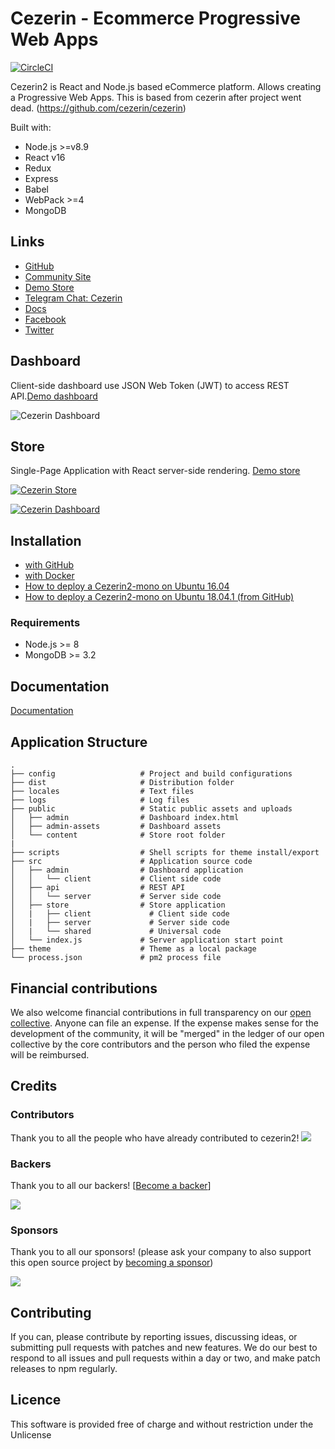 # Cezerin - Ecommerce Progressive Web Apps

[![CircleCI](https://circleci.com/gh/Cezerin2/cezerin2/tree/master.svg?style=svg)](https://circleci.com/gh/Cezerin2/cezerin2/tree/master)

Cezerin2 is React and Node.js based eCommerce platform. Allows creating a Progressive Web Apps. This is based from cezerin after project went dead. (https://github.com/cezerin/cezerin)

Built with:

- Node.js >=v8.9
- React v16
- Redux
- Express
- Babel
- WebPack >=4
- MongoDB

## Links

- [GitHub](https://github.com/cezerin2/cezerin2-mono)
- [Community Site](https://cezerin.org)
- [Demo Store](https://demo.cezerin.net)
- [Telegram Chat: Cezerin](https://t.me/cezerin)
- [Docs](https://github.com/cezerin2/cezerin2-mono/blob/master/docs)
- [Facebook](https://facebook.com/cezerin)
- [Twitter](https://twitter.com/cezerin2-mono)

## Dashboard

Client-side dashboard use JSON Web Token (JWT) to access REST API.[Demo dashboard](https://admin.cezerin.net)

![Cezerin Dashboard](https://cezerin.org/assets/images/cezerin-dashboard-products.png)

## Store

Single-Page Application with React server-side rendering. [Demo store](https://demo.cezerin.net)

[![Cezerin Store](https://cezerin.org/assets/images/cezerin-mobile-order-summary.png)](https://demo.cezerin.net)

[![Cezerin Dashboard](https://cezerin.org/assets/images/cezerin-dashboard-products.png)](https://admin.cezerin.net)

## Installation

- [with GitHub](https://github.com/cezerin2/cezerin2-mono/blob/master/docs/using-source-code.md)
- [with Docker](https://github.com/cezerin2/cezerin2/blob/master/docs/using-docker.md)
- [How to deploy a Cezerin2-mono on Ubuntu 16.04](https://github.com/cezerin2/cezerin2-mono/blob/master/docs/how-to-deploy-cezerin2-mono-on-ubuntu-16-04.md)
- [How to deploy a Cezerin2-mono on Ubuntu 18.04.1 (from GitHub)](https://github.com/cezerin2/cezerin2-mono/blob/master/docs/how-to-deploy-cezerin2-mono-on-ubuntu-18-04-1-github.md)

### Requirements

- Node.js >= 8
- MongoDB >= 3.2

## Documentation

[Documentation](https://github.com/cezerin2/cezerin2/tree/master/docs)

## Application Structure

```
.
├── config                   # Project and build configurations
├── dist                     # Distribution folder
├── locales                  # Text files
├── logs                     # Log files
├── public                   # Static public assets and uploads
│   ├── admin                # Dashboard index.html
│   ├── admin-assets         # Dashboard assets
│   └── content              # Store root folder
|
├── scripts                  # Shell scripts for theme install/export
├── src                      # Application source code
│   ├── admin                # Dashboard application
│   │   └── client           # Client side code
│   ├── api                  # REST API
│   │   └── server           # Server side code
│   ├── store                # Store application
│   |   ├── client             # Client side code
│   |   ├── server             # Server side code
│   |   └── shared             # Universal code
│   └── index.js             # Server application start point
├── theme                    # Theme as a local package
└── process.json             # pm2 process file
```

## Financial contributions

We also welcome financial contributions in full transparency on our [open collective](https://opencollective.com/cezerin2).
Anyone can file an expense. If the expense makes sense for the development of the community, it will be "merged" in the ledger of our open collective by the core contributors and the person who filed the expense will be reimbursed.

## Credits

### Contributors

Thank you to all the people who have already contributed to cezerin2!
<a href="https://github.com/Cezerin2/cezerin2/graphs/contributors"><img src="https://opencollective.com/cezerin2/contributors.svg?width=890" /></a>

### Backers

Thank you to all our backers! [[Become a backer](https://opencollective.com/cezerin2#backer)]

<a href="https://opencollective.com/cezerin2#backers" target="_blank"><img src="https://opencollective.com/cezerin2/tiers/backer.svg?avatarHeight=36&width=600"></a>

### Sponsors

Thank you to all our sponsors! (please ask your company to also support this open source project by [becoming a sponsor](https://opencollective.com/cezerin2#sponsor))

<a href="https://opencollective.com/cezerin2#sponsor" target="_blank"><img src="https://opencollective.com/cezerin2/tiers/sponsor.svg?avatarHeight=36&width=600"></a>

## Contributing

If you can, please contribute by reporting issues, discussing ideas, or submitting pull requests with patches and new features. We do our best to respond to all issues and pull requests within a day or two, and make patch releases to npm regularly.

## Licence

This software is provided free of charge and without restriction under the Unlicense
